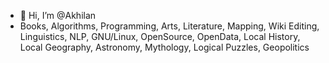 - 👋 Hi, I’m @Akhilan
-  Books, Algorithms, Programming, Arts, Literature, Mapping, Wiki Editing, Linguistics, NLP, GNU/Linux, OpenSource, OpenData, Local History, Local Geography, Astronomy, Mythology, Logical Puzzles, Geopolitics
